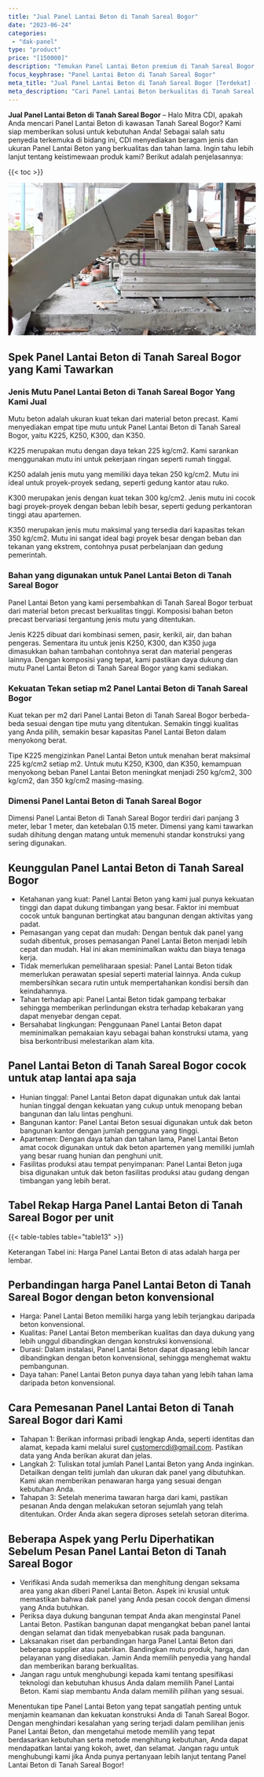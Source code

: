 ```yaml
---
title: "Jual Panel Lantai Beton di Tanah Sareal Bogor"
date: "2023-06-24"
categories:
 - "dak-panel"
type: "product"
price: "[150000]"
description: "Temukan Panel Lantai Beton premium di Tanah Sareal Bogor. Panel Lantai Beton dirancang untuk kebutuhan konstruksi modern dengan performa prima. Konsultasi gratis."
focus_keyphrase: "Panel Lantai Beton di Tanah Sareal Bogor"
meta_title: "Jual Panel Lantai Beton di Tanah Sareal Bogor [Terdekat] - CDI"
meta_description: "Cari Panel Lantai Beton berkualitas di Tanah Sareal Bogor?. Tersedia Panel Lantai Beton premium untuk proyek konstruksi. Promo menarik hanya di sini."
---
```


**Jual Panel Lantai Beton di Tanah Sareal Bogor** – Halo Mitra CDI, apakah Anda mencari Panel Lantai Beton di kawasan Tanah Sareal Bogor? Kami siap memberikan solusi untuk kebutuhan Anda! Sebagai salah satu penyedia terkemuka di bidang ini, CDI menyediakan beragam jenis dan ukuran Panel Lantai Beton yang berkualitas dan tahan lama. Ingin tahu lebih lanjut tentang keistimewaan produk kami? Berikut adalah penjelasannya:

{{< toc >}}

![Jual Panel Lantai Beton di Tanah Sareal Bogor](/images/dak-panel/dak-panel-30.jpg)

## Spek Panel Lantai Beton di Tanah Sareal Bogor yang Kami Tawarkan

### Jenis Mutu Panel Lantai Beton di Tanah Sareal Bogor Yang Kami Jual

Mutu beton adalah ukuran kuat tekan dari material beton precast. Kami menyediakan empat tipe mutu untuk Panel Lantai Beton di Tanah Sareal Bogor, yaitu K225, K250, K300, dan K350.

K225 merupakan mutu dengan daya tekan 225 kg/cm2. Kami sarankan menggunakan mutu ini untuk pekerjaan ringan seperti rumah tinggal.

K250 adalah jenis mutu yang memiliki daya tekan 250 kg/cm2. Mutu ini ideal untuk proyek-proyek sedang, seperti gedung kantor atau ruko.

K300 merupakan jenis dengan kuat tekan 300 kg/cm2. Jenis mutu ini cocok bagi proyek-proyek dengan beban lebih besar, seperti gedung perkantoran tinggi atau apartemen.

K350 merupakan jenis mutu maksimal yang tersedia dari kapasitas tekan 350 kg/cm2. Mutu ini sangat ideal bagi proyek besar dengan beban dan tekanan yang ekstrem, contohnya pusat perbelanjaan dan gedung pemerintah.

### Bahan yang digunakan untuk Panel Lantai Beton di Tanah Sareal Bogor

Panel Lantai Beton yang kami persembahkan di Tanah Sareal Bogor terbuat dari material beton precast berkualitas tinggi. Komposisi bahan beton precast bervariasi tergantung jenis mutu yang ditentukan.

Jenis K225 dibuat dari kombinasi semen, pasir, kerikil, air, dan bahan pengeras. Sementara itu untuk jenis K250, K300, dan K350 juga dimasukkan bahan tambahan contohnya serat dan material pengeras lainnya. Dengan komposisi yang tepat, kami pastikan daya dukung dan mutu Panel Lantai Beton di Tanah Sareal Bogor yang kami sediakan.

### Kekuatan Tekan setiap m2 Panel Lantai Beton di Tanah Sareal Bogor

Kuat tekan per m2 dari Panel Lantai Beton di Tanah Sareal Bogor berbeda-beda sesuai dengan tipe mutu yang ditentukan. Semakin tinggi kualitas yang Anda pilih, semakin besar kapasitas Panel Lantai Beton dalam menyokong berat.

Tipe K225 mengizinkan Panel Lantai Beton untuk menahan berat maksimal 225 kg/cm2 setiap m2. Untuk mutu K250, K300, dan K350, kemampuan menyokong beban Panel Lantai Beton meningkat menjadi 250 kg/cm2, 300 kg/cm2, dan 350 kg/cm2 masing-masing.

### Dimensi Panel Lantai Beton di Tanah Sareal Bogor

Dimensi Panel Lantai Beton di Tanah Sareal Bogor terdiri dari panjang 3 meter, lebar 1 meter, dan ketebalan 0.15 meter. Dimensi yang kami tawarkan sudah dihitung dengan matang untuk memenuhi standar konstruksi yang sering digunakan.

## Keunggulan Panel Lantai Beton di Tanah Sareal Bogor

*   Ketahanan yang kuat: Panel Lantai Beton yang kami jual punya kekuatan tinggi dan dapat dukung timbangan yang besar. Faktor ini membuat cocok untuk bangunan bertingkat atau bangunan dengan aktivitas yang padat.
*   Pemasangan yang cepat dan mudah: Dengan bentuk dak panel yang sudah dibentuk, proses pemasangan Panel Lantai Beton menjadi lebih cepat dan mudah. Hal ini akan meminimalkan waktu dan biaya tenaga kerja.
*   Tidak memerlukan pemeliharaan spesial: Panel Lantai Beton tidak memerlukan perawatan spesial seperti material lainnya. Anda cukup membersihkan secara rutin untuk mempertahankan kondisi bersih dan keindahannya.
*   Tahan terhadap api: Panel Lantai Beton tidak gampang terbakar sehingga memberikan perlindungan ekstra terhadap kebakaran yang dapat menyebar dengan cepat.
*   Bersahabat lingkungan: Penggunaan Panel Lantai Beton dapat meminimalkan pemakaian kayu sebagai bahan konstruksi utama, yang bisa berkontribusi melestarikan alam kita.

## Panel Lantai Beton di Tanah Sareal Bogor cocok untuk atap lantai apa saja

*   Hunian tinggal: Panel Lantai Beton dapat digunakan untuk dak lantai hunian tinggal dengan kekuatan yang cukup untuk menopang beban bangunan dan lalu lintas penghuni.
*   Bangunan kantor: Panel Lantai Beton sesuai digunakan untuk dak beton bangunan kantor dengan jumlah pengguna yang tinggi.
*   Apartemen: Dengan daya tahan dan tahan lama, Panel Lantai Beton amat cocok digunakan untuk dak beton apartemen yang memiliki jumlah yang besar ruang hunian dan penghuni unit.
*   Fasilitas produksi atau tempat penyimpanan: Panel Lantai Beton juga bisa digunakan untuk dak beton fasilitas produksi atau gudang dengan timbangan yang lebih berat.

## Tabel Rekap Harga Panel Lantai Beton di Tanah Sareal Bogor per unit

{{< table-tables table="table13" >}}

Keterangan Tabel ini: Harga Panel Lantai Beton di atas adalah harga per lembar.

## Perbandingan harga Panel Lantai Beton di Tanah Sareal Bogor dengan beton konvensional

*   Harga: Panel Lantai Beton memiliki harga yang lebih terjangkau daripada beton konvensional.
*   Kualitas: Panel Lantai Beton memberikan kualitas dan daya dukung yang lebih unggul dibandingkan dengan konstruksi konvensional.
*   Durasi: Dalam instalasi, Panel Lantai Beton dapat dipasang lebih lancar dibandingkan dengan beton konvensional, sehingga menghemat waktu pembangunan.
*   Daya tahan: Panel Lantai Beton punya daya tahan yang lebih tahan lama daripada beton konvensional.

## Cara Pemesanan Panel Lantai Beton di Tanah Sareal Bogor dari Kami

*   Tahapan 1: Berikan informasi pribadi lengkap Anda, seperti identitas dan alamat, kepada kami melalui surel customercdi@gmail.com. Pastikan data yang Anda berikan akurat dan jelas.
*   Langkah 2: Tuliskan total jumlah Panel Lantai Beton yang Anda inginkan. Detailkan dengan teliti jumlah dan ukuran dak panel yang dibutuhkan. Kami akan memberikan penawaran harga yang sesuai dengan kebutuhan Anda.
*   Tahapan 3: Setelah menerima tawaran harga dari kami, pastikan pesanan Anda dengan melakukan setoran sejumlah yang telah ditentukan. Order Anda akan segera diproses setelah setoran diterima.

## Beberapa Aspek yang Perlu Diperhatikan Sebelum Pesan Panel Lantai Beton di Tanah Sareal Bogor

*   Verifikasi Anda sudah memeriksa dan menghitung dengan seksama area yang akan diberi Panel Lantai Beton. Aspek ini krusial untuk memastikan bahwa dak panel yang Anda pesan cocok dengan dimensi yang Anda butuhkan.
*   Periksa daya dukung bangunan tempat Anda akan menginstal Panel Lantai Beton. Pastikan bangunan dapat mengangkat beban panel lantai dengan selamat dan tidak menyebabkan rusak pada bangunan.
*   Laksanakan riset dan perbandingan harga Panel Lantai Beton dari beberapa supplier atau pabrikan. Bandingkan mutu produk, harga, dan pelayanan yang disediakan. Jamin Anda memilih penyedia yang handal dan memberikan barang berkualitas.
*   Jangan ragu untuk menghubungi kepada kami tentang spesifikasi teknologi dan kebutuhan khusus Anda dalam memilih Panel Lantai Beton. Kami siap membantu Anda dalam memilih pilihan yang sesuai.

Menentukan tipe Panel Lantai Beton yang tepat sangatlah penting untuk menjamin keamanan dan kekuatan konstruksi Anda di Tanah Sareal Bogor. Dengan menghindari kesalahan yang sering terjadi dalam pemilihan jenis Panel Lantai Beton, dan mengetahui metode memilih yang tepat berdasarkan kebutuhan serta metode menghitung kebutuhan, Anda dapat mendapatkan lantai yang kokoh, awet, dan selamat. Jangan ragu untuk menghubungi kami jika Anda punya pertanyaan lebih lanjut tentang Panel Lantai Beton di Tanah Sareal Bogor!